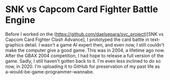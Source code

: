 # SNK vs Capcom Card Fighter Battle Engine

Before I worked on the (https://github.com/daelsepara/svc_project)[SNK vs Capcom Card Fighter Clash Advance], I prototyped the card battle in text-graphics detail. I wasn't a game AI expert then, and even now, I still couldn't make the computer give a good game. This was in 2004, a lifetime ago now. After the GBAX 2004 competition, I had hope to release a full version of the game. Sadly, I still haven't gotten back to it. I'm even less inclined to do so now, in 2020. I'm uploading it to GitHub for preservation of my past life as a-would-be-game-programmer-wannabe.

